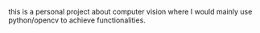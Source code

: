 this is a personal project about computer vision where I would mainly use python/opencv to achieve functionalities.
